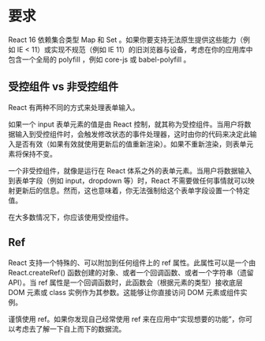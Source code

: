 # 要求

React 16 依赖集合类型 Map 和 Set 。如果你要支持无法原生提供这些能力（例如 IE < 11）或实现不规范（例如 IE 11）的旧浏览器与设备，考虑在你的应用库中包含一个全局的 polyfill ，例如 core-js 或 babel-polyfill 。

## 受控组件 vs 非受控组件

React 有两种不同的方式来处理表单输入。

如果一个 input 表单元素的值是由 React 控制，就其称为受控组件。当用户将数据输入到受控组件时，会触发修改状态的事件处理器，这时由你的代码来决定此输入是否有效（如果有效就使用更新后的值重新渲染）。如果不重新渲染，则表单元素将保持不变。

一个非受控组件，就像是运行在 React 体系之外的表单元素。当用户将数据输入到表单字段（例如 input，dropdown 等）时，React 不需要做任何事情就可以映射更新后的信息。然而，这也意味着，你无法强制给这个表单字段设置一个特定值。

在大多数情况下，你应该使用受控组件。

## Ref

React 支持一个特殊的、可以附加到任何组件上的 ref 属性。此属性可以是一个由 React.createRef() 函数创建的对象、或者一个回调函数、或者一个字符串（遗留 API）。当 ref 属性是一个回调函数时，此函数会（根据元素的类型）接收底层 DOM 元素或 class 实例作为其参数。这能够让你直接访问 DOM 元素或组件实例。

谨慎使用 ref。如果你发现自己经常使用 ref 来在应用中“实现想要的功能”，你可以考虑去了解一下自上而下的数据流。
